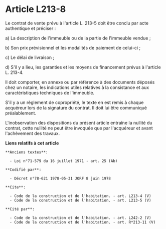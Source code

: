 # Article L213-8

Le contrat de vente prévu à l'article L. 213-5 doit être conclu par acte authentique et préciser : 

a) La description de l'immeuble ou de la partie de l'immeuble vendue ; 

b) Son prix prévisionnel et les modalités de paiement de celui-ci ; 

c) Le délai de livraison ; 

d) S'il y a lieu, les garanties et les moyens de financement prévus à l'article L. 213-4.

Il doit comporter, en annexe ou par référence à des documents déposés chez un notaire, les indications utiles relatives à la
consistance et aux caractéristiques techniques de l'immeuble. 

S'il y a un règlement de copropriété, le texte en est remis à chaque acquéreur lors de la signature du contrat. Il doit lui
être communiqué préalablement. 

L'inobservation des dispositions du présent article entraîne la nullité du contrat, cette nullité ne peut être invoquée que
par l'acquéreur et avant l'achèvement des travaux.

**Liens relatifs à cet article**

	**Anciens textes**:

	  - Loi n°71-579 du 16 juillet 1971 - art. 25 (Ab)

	**Codifié par**:

	  - Décret n°78-621 1978-05-31 JORF 8 juin 1978

	**Cite**:

	  - Code de la construction et de l'habitation. - art. L213-4 (V)
	  - Code de la construction et de l'habitation. - art. L213-5 (V)

	**Cité par**:

	  - Code de la construction et de l'habitation. - art. L242-2 (V)
	  - Code de la construction et de l'habitation. - art. R*213-11 (V)
